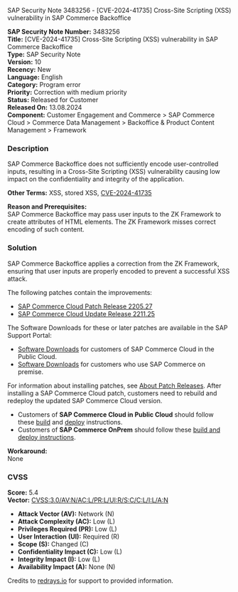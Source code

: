 SAP Security Note 3483256 - [CVE-2024-41735] Cross-Site Scripting (XSS) vulnerability in SAP Commerce Backoffice

**SAP Security Note Number:** 3483256  
**Title:** [CVE-2024-41735] Cross-Site Scripting (XSS) vulnerability in SAP Commerce Backoffice  
**Type:** SAP Security Note  
**Version:** 10  
**Recency:** New  
**Language:** English  
**Category:** Program error  
**Priority:** Correction with medium priority  
**Status:** Released for Customer  
**Released On:** 13.08.2024  
**Component:** Customer Engagement and Commerce > SAP Commerce Cloud > Commerce Data Management > Backoffice & Product Content Management > Framework

### Description
SAP Commerce Backoffice does not sufficiently encode user-controlled inputs, resulting in a Cross-Site Scripting (XSS) vulnerability causing low impact on the confidentiality and integrity of the application.

**Other Terms:** XSS, stored XSS, [CVE-2024-41735](https://www.cve.org/CVERecord?id=CVE-2024-41735)

**Reason and Prerequisites:**  
SAP Commerce Backoffice may pass user inputs to the ZK Framework to create attributes of HTML elements. The ZK Framework misses correct encoding of such content.

### Solution
SAP Commerce Backoffice applies a correction from the ZK Framework, ensuring that user inputs are properly encoded to prevent a successful XSS attack.

The following patches contain the improvements:

- [SAP Commerce Cloud Patch Release 2205.27](https://help.sap.com/docs/SAP_COMMERCE/eed845124da0491e875df8139c4e6e8c/f9b65161e1e645249542e59f42f64a7b.html?locale=en-US&version=2205)
- [SAP Commerce Cloud Update Release 2211.25](https://help.sap.com/docs/SAP_COMMERCE_CLOUD_PUBLIC_CLOUD/75d4c3895cb346008545900bffe851ce/f9b65161e1e645249542e59f42f64a7b.html?version=v2211)

The Software Downloads for these or later patches are available in the SAP Support Portal:

- [Software Downloads](https://me.sap.com/launchpad.support.sap.com/#/softwarecenter/template/products/_APP=00200682500000001943&_EVENT=NEXT&HEADER=Y&FUNCTIONBAR=Y&EVENT=TREE&NE=NAVIGATE&ENR=73555000100800001224&V=MAINT&TA=ACTUAL/SAP%20COMMERCE%20CLOUD%20V2) for customers of SAP Commerce Cloud in the Public Cloud.
- [Software Downloads](https://me.sap.com/launchpad.support.sap.com/#/softwarecenter/template/products/%20_APP=00200682500000001943&_EVENT=DISPHIER&HEADER=Y&FUNCTIONBAR=N&EVENT=TREE&NE=NAVIGATE&ENR=67837800100800007216&V=INST&TA=ACTUAL&PAGE=SEARCH/SAP%20COMMERCE) for customers who use SAP Commerce on premise.

For information about installing patches, see [About Patch Releases](https://help.sap.com/docs/SAP_COMMERCE_CLOUD_PUBLIC_CLOUD/75d4c3895cb346008545900bffe851ce/8c25978386691014b4abdd61376acd24.html?locale=en-US). After installing a SAP Commerce Cloud patch, customers need to rebuild and redeploy the updated SAP Commerce Cloud version.

- Customers of **SAP Commerce Cloud in Public Cloud** should follow these [build](https://help.sap.com/viewer/0fa6bcf4736c46f78c248512391eb467/LATEST/en-US/79763857d2264a189cb577fc90de0fea.html) and [deploy](https://help.sap.com/viewer/0fa6bcf4736c46f78c248512391eb467/LATEST/en-US/72e126a98eb14b668709be9946070e5c.html) instructions.
- Customers of **SAP Commerce OnPrem** should follow these [build and deploy instructions](https://help.sap.com/viewer/a74589c3a81a4a95bf51d87258c0ab15/LATEST/en-US/8bb0ad2786691014b930c18dd4cd7851.html).

**Workaround:**  
None

### CVSS
**Score:** 5.4  
**Vector:** [CVSS:3.0/AV:N/AC:L/PR:L/UI:R/S:C/C:L/I:L/A:N](https://nvd.nist.gov/vuln/detail/CVE-2024-41735)  

- **Attack Vector (AV):** Network (N)
- **Attack Complexity (AC):** Low (L)
- **Privileges Required (PR):** Low (L)
- **User Interaction (UI):** Required (R)
- **Scope (S):** Changed (C)
- **Confidentiality Impact (C):** Low (L)
- **Integrity Impact (I):** Low (L)
- **Availability Impact (A):** None (N)

Credits to [redrays.io](https://redrays.io) for support to provided information.